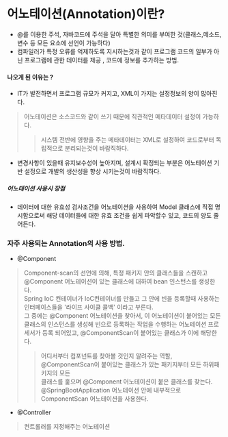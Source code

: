 # 어노테이션(Annotation)이란? 
- @를 이용한 주석, 자바코드에 주석을 달아 특별한 의미를 부여한 것(클래스,메소드,변수 등 모든 요소에 선언이 가능하다)
- 컴파일러가 특정 오류를 억제하도록 지시하는것과 같이 프로그램 코드의 일부가 아닌 프로그램에 관한 데이터를 제공 , 코드에 정보를 추가하는 방법.

#### 나오게 된 이유는 ?
- IT가 발전하면서 프로그램 규모가 커지고, XML이 가지는 설정정보의 양이 많아진다.
> 어노테이션은 소스코드와 같이 쓰기 때문에 직관적인 메타데이터 설정이 가능하다.
>> 시스템 전반에 영향을 주는 메타데이터는 XML로 설정하여 코드로부터 독립적으로 분리되는것이 바람직하다.
- 변경사항이 있을때 유지보수성이 높아지며, 설계시 확정되는 부분은 어노테이션 기반 설정으로 개발의 생산성을 향상 시키는것이 바람직하다.

##### 어노테이션 사용시 장점

- 데이터에 대한 유효성 검사조건을 어노테이션을 사용하여 Model 클래스에 직접 명시함으로써 해당 데이터들에 대한 유효 조건을 쉽게 파악할수 있고, 코드의 양도 줄어든다.

### 자주 사용되는 Annotation의 사용 방법.

- @Component
> Component-scan의 선언에 의해, 특정 패키지 안의 클래스들을 스캔하고    
> @Component 어노테이션이 있는 클래스에 대하여 bean 인스턴스를 생성한다.    
> Spring IoC 컨테이너가 IoC컨테이너를 만들고 그 안에 빈을 등록할때 사용하는 인터페이스들을 '라이프 사이클 콜백' 이라고 부른다.    
> 그 중에는 @Component 어노테이션을 찾아서, 이 어노테이션이 붙어있는 모든 클래스의 인스턴스를 생성해 빈으로 등록하는 작업을
> 수행하는 어노테이션 프로세서가 등록 되어있고, @ComponentScan이 붙어있는 클래스가 이에 해당한다.    
>> 어디서부터 컴포넌트를 찾아볼 것인지 알려주는 역할, @ComponentScan이 붙어있는 클래스가 있는    패키지부터 모든 하위패키지의 모든    
>> 클래스를 훑으며 @Component 어노테이션이 붙은 클래스를 찾는다.    
>> @SpringBootApplication 어노테이션 안에 내부적으로 ComponentScan 어노테이션을 사용한다.


- @Controller
> 컨트롤러를 지정해주는 어노테이션




